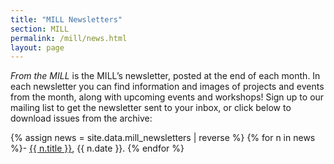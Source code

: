 ```yaml
---
title: "MILL Newsletters"
section: MILL
permalink: /mill/news.html
layout: page
---
```


*From the MILL* is the MILL’s newsletter, posted at the end of each month. In each newsletter you can find information and images of projects and events from the month, along with upcoming events and workshops!
Sign up to our mailing list to get the newsletter sent to your inbox, or click below to download issues from the archive:

{% assign news = site.data.mill_newsletters | reverse %}
{% for n in news %}- <a href="{{ site.lib-media }}/mill/{{ n.filename }}" target="_blank">{{ n.title }}</a>, {{ n.date }}.
{% endfor %}
